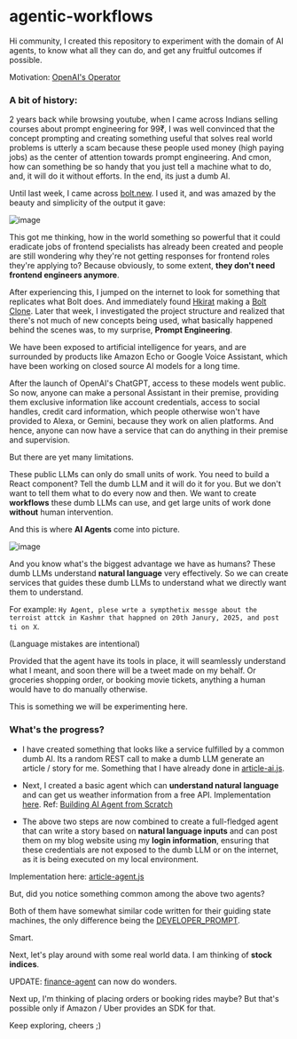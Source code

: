 # agentic-workflows

Hi community,
I created this repository to experiment with the domain of AI agents, to know what all they can do, and get any fruitful outcomes if possible.

Motivation: [OpenAI's Operator](https://openai.com/index/introducing-operator/)

### A bit of history:
2 years back while browsing youtube, when I came across Indians selling courses about prompt engineering for 99₹, I was well convinced that the concept prompting and creating something useful that solves real world problems is utterly a scam because these people used money (high paying jobs) as the center of attention towards prompt engineering. And cmon, how can something be so handy that you just tell a machine what to do, and, it will do it without efforts. In the end, its just a dumb AI.

Until last week, I came across [bolt.new](https://bolt.new). I used it, and was amazed by the beauty and simplicity of the output it gave:

![image](https://github.com/user-attachments/assets/58d7cef2-457a-4fa8-b29e-8596096d3286)

This got me thinking, how in the world something so powerful that it could eradicate jobs of frontend specialists has already been created and people are still wondering why they're not getting responses for frontend roles they're applying to? Because obviously, to some extent, **they don't need frontend engineers anymore**.

After experiencing this, I jumped on the internet to look for something that replicates what Bolt does. And immediately found [Hkirat](https://www.youtube.com/@harkirat1) making a [Bolt Clone](https://www.youtube.com/watch?v=ofHGE-85EIA).
Later that week, I investigated the project structure and realized that there's not much of new concepts being used, what basically happened behind the scenes was, to my surprise, **Prompt Engineering**.

We have been exposed to artificial intelligence for years, and are surrounded by products like Amazon Echo or Google Voice Assistant, which have been working on closed source AI models for a long time.

After the launch of OpenAI's ChatGPT, access to these models went public. So now, anyone can make a personal Assistant in their premise, providing them exclusive information like account credentials, access to social handles, credit card information, which people otherwise won't have provided to Alexa, or Gemini, because they work on alien platforms. And hence, anyone can now have a service that can do anything in their premise and supervision.

But there are yet many limitations.

These public LLMs can only do small units of work. You need to build a React component? Tell the dumb LLM and it will do it for you. But we don't want to tell them what to do every now and then. We want to create **workflows** these dumb LLMs can use, and get large units of work done **without** human intervention. 

And this is where **AI Agents** come into picture.

![image](https://github.com/user-attachments/assets/5de43609-e695-48da-b918-60b637c9d2d5)

And you know what's the biggest advantage we have as humans? These dumb LLMs understand **natural language** very effectively.
So we can create services that guides these dumb LLMs to understand what we directly want them to understand.

For example: `Hy Agent, plese wrte a sympthetix messge about the terroist attck in Kashmr that happned on 20th Janury, 2025, and post ti on X`.

(Language mistakes are intentional)

Provided that the agent have its tools in place, it will seamlessly understand what I meant, and soon there will be a tweet made on my behalf. Or groceries shopping order, or booking movie tickets, anything a human would have to do manually otherwise.

This is something we will be experimenting here.

### What's the progress?

- I have created something that looks like a service fulfilled by a common dumb AI. Its a random REST call to make a dumb LLM generate an article / story for me. Something that I have already done in [article-ai.js](/article-agent/article-ai.js).

- Next, I created a basic agent which can **understand natural language** and can get us weather information from a free API. Implementation [here](/weather-agent/index.js).
Ref: [Building AI Agent from Scratch](https://www.youtube.com/watch?v=vUYnRGotTbo)

- The above two steps are now combined to create a full-fledged agent that can write a story based on **natural language inputs** and can post them on my blog website using my **login information**, ensuring that these credentials are not exposed to the dumb LLM or on the internet, as it is being executed on my local environment.

Implementation here: [article-agent.js](/article-agent/article-agent.js)

But, did you notice something common among the above two agents?

Both of them have somewhat similar code written for their guiding state machines, the only difference being the [DEVELOPER_PROMPT](/article-agent/prompt.js).

Smart.

Next, let's play around with some real world data. I am thinking of **stock indices**.

UPDATE: [finance-agent](./finance-agent/README.md) can now do wonders.

Next up, I'm thinking of placing orders or booking rides maybe? But that's possible only if Amazon / Uber provides an SDK for that.

Keep exploring, cheers ;)
